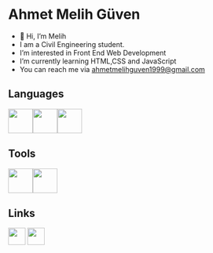 # Ahmet Melih Güven
- 👋 Hi, I’m Melih
- I am a Civil Engineering student. 
- I’m interested in Front End Web Development
- I’m currently learning HTML,CSS and JavaScript
- You can reach me via ahmetmelihguven1999@gmail.com  
## Languages
<img src="https://user-images.githubusercontent.com/83810014/160295569-6131b1d0-3c90-4c1c-8b4c-db05b6478b4a.svg" width="50px" height="50px"><img src="https://user-images.githubusercontent.com/83810014/160295574-ac05b2ab-12b9-455b-9efa-c6a03348e9d1.svg"
        width="50px" height="50px"><img src="https://user-images.githubusercontent.com/83810014/160295578-53a46de2-4d54-48b3-897a-5447b8f45ca2.svg"
        width="50px" height="50px">

## Tools
<img src="https://user-images.githubusercontent.com/83810014/160295602-6700967a-c8b5-4c3b-ad80-68b3e02ab537.svg"
        width="50px" height="50px"><img src="https://user-images.githubusercontent.com/83810014/160295603-da742cfc-3d3e-49ba-89d0-a693ec2b02e4.svg"
        width="50px" height="50px">

## Links
<a target="_blank" href="https://www.linkedin.com/in/njorthr/"><img src="https://user-images.githubusercontent.com/83810014/153674574-1f1a0280-aecf-40fb-83e4-3e21e5c15483.png" width="35px" height="35px"></a>
<a target="_blank" href="https://www.codewars.com/users/Njorthr"><img src="https://user-images.githubusercontent.com/83810014/153674708-22d26a8e-5e12-492c-bbb6-b902044068ee.svg" width="35px" height="35px"></a>

<!---
Njorthr/Njorthr is a ✨ special ✨ repository because its `README.md` (this file) appears on your GitHub profile.
You can click the Preview link to take a look at your changes.
--->
